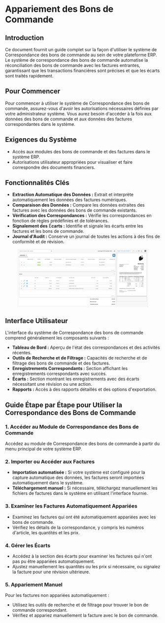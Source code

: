 # Appariement des Bons de Commande

## Introduction

Ce document fournit un guide complet sur la façon d'utiliser le système de Correspondance des bons de commande au sein de votre plateforme ERP. Le système de correspondance des bons de commande automatise la réconciliation des bons de commande avec les factures entrantes, garantissant que les transactions financières sont précises et que les écarts sont traités rapidement.

## Pour Commencer

Pour commencer à utiliser le système de Correspondance des bons de commande, assurez-vous d'avoir les autorisations nécessaires définies par votre administrateur système. Vous aurez besoin d'accéder à la fois aux données des bons de commande et aux données des factures correspondantes dans le système.

## Exigences du Système

* Accès aux modules des bons de commande et des factures dans le système ERP.
* Autorisations utilisateur appropriées pour visualiser et faire correspondre des documents financiers.

## Fonctionnalités Clés

* **Extraction Automatique des Données :** Extrait et interprète automatiquement les données des factures numériques.
* **Comparaison des Données :** Compare les données extraites des factures avec les données des bons de commande existants.
* **Vérification des Correspondances :** Vérifie les correspondances en fonction de règles prédéfinies et de tolérances.
* **Signalement des** É**carts :** Identifie et signale les écarts entre les factures et les bons de commande.
* **Journal d'Audit :** Conserve un journal de toutes les actions à des fins de conformité et de révision.

<figure><img src="../../.gitbook/assets/purchase-order-matching.png" alt=""><figcaption></figcaption></figure>

## Interface Utilisateur

L'interface du système de Correspondance des bons de commande comprend généralement les composants suivants :

* **Tableau de Bord :** Aperçu de l'état des correspondances et des activités récentes.
* **Outils de Recherche et de Filtrage :** Capacités de recherche et de filtrage des bons de commande et des factures.
* **Enregistrements Correspondants :** Section affichant les enregistrements correspondants avec succès.
* **Écarts :** Section montrant les enregistrements avec des écarts nécessitant une révision ou une action.
* **Rapports :** Accès à des rapports détaillés et des options d'exportation.

## Guide **É**tape par **É**tape pour Utiliser la Correspondance des Bons de Commande

### 1. Accéder au Module de Correspondance des Bons de Commande

Accédez au module de Correspondance des bons de commande à partir du menu principal de votre système ERP.

### 2. Importer ou Accéder aux Factures

* **Importation automatisée :** Si votre système est configuré pour la capture automatique des données, les factures seront importées automatiquement dans le système.
* **Téléchargement manuel :** Si nécessaire, téléchargez manuellement les fichiers de factures dans le système en utilisant l'interface fournie.

### 3. Examiner les Factures Automatiquement Appariées

* Examinez les factures qui ont été automatiquement appariées avec les bons de commande.
* Vérifiez les détails de la correspondance, y compris les numéros d'article, les quantités et les prix.

### 4. Gérer les **É**carts

* Accédez à la section des écarts pour examiner les factures qui n'ont pas pu être appariées automatiquement.
* Ajustez manuellement les quantités ou les prix si nécessaire, ou signalez la facture pour une révision ultérieure.

### 5. Appariement Manuel

Pour les factures non appariées automatiquement :

* Utilisez les outils de recherche et de filtrage pour trouver le bon de commande correspondant.
* Vérifiez et appariez manuellement la facture avec le bon de commande.
